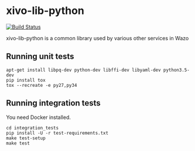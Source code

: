 xivo-lib-python
=========
[![Build Status](https://travis-ci.org/wazo-pbx/xivo-lib-python.png?branch=master)](https://travis-ci.org/wazo-pbx/xivo-lib-python)

xivo-lib-python is a common library used by various other services in Wazo


Running unit tests
------------------

```
apt-get install libpq-dev python-dev libffi-dev libyaml-dev python3.5-dev
pip install tox
tox --recreate -e py27,py34
```


Running integration tests
-------------------------

You need Docker installed.

```
cd integration_tests
pip install -U -r test-requirements.txt
make test-setup
make test
```
